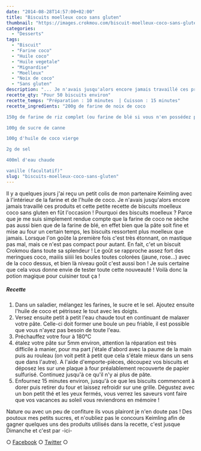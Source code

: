 ```yaml
---
date: "2014-08-28T14:57:00+02:00"
title: "Biscuits moelleux coco sans gluten"
thumbnail: "https://images.crokmou.com/biscuit-moelleux-coco-sans-gluten-1.jpg"
categories:
  - "Desserts"
tags:
  - "Biscuit"
  - "Farine coco"
  - "Huile coco"
  - "Huile vegetale"
  - "Mignardise"
  - "Moelleux"
  - "Noix de coco"
  - "Sans gluten"
description: "... Je n'avais jusqu'alors encore jamais travaillé ces produits et cette petite recette de biscuits moelleux coco sans gluten en fût l'occasion !"
recette_qty: "Pour 50 biscuits environ"
recette_temps: "Préparation : 10 minutes  | Cuisson : 15 minutes"
recette_ingredients: "200g de farine de noix de coco

150g de farine de riz complet (ou farine de blé si vous n'en possédez pas)

100g de sucre de canne

100g d'huile de coco vierge

2g de sel

400ml d'eau chaude

vanille (facultatif)"
slug: "biscuits-moelleux-coco-sans-gluten"
---
```


Il y a quelques jours j'ai reçu un petit colis de mon partenaire Keimling avec à l'intérieur de la farine et de l'huile de coco. Je n'avais jusqu'alors encore jamais travaillé ces produits et cette petite recette de biscuits moelleux coco sans gluten en fût l'occasion ! Pourquoi des biscuits moelleux ? Parce que je me suis simplement rendue compte que la farine de coco ne sèche pas aussi bien que de la farine de blé, en effet bien que la pâte soit fine et mise au four un certain temps, les biscuits ressortent plus moelleux que jamais. Lorsque l'on goûte la première fois c'est très étonnant, on mastique pas mal, mais ce n'est pas compact pour autant. En fait, c'et un biscuit Crokmou dans toute sa splendeur ! Le goût se rapproche assez fort des meringues coco, maiiis siiiii les boules toutes colorées (jaune, rose...) avec de la coco dessus, et bien là niveau goût c'est aussi bon ! Je suis certaine que cela vous donne envie de tester toute cette nouveauté ! Voilà donc la potion magique pour cuisiner tout ça !

##### Recette

1.  Dans un saladier, mélangez les farines, le sucre et le sel. Ajoutez ensuite l'huile de coco et pétrissez le tout avec les doigts.
2.  Versez ensuite petit à petit l'eau chaude tout en continuant de malaxer votre pâte. Celle-ci doit former une boule un peu friable, il est possible que vous n'ayez pas besoin de toute l'eau.
3.  Préchauffez votre four à 180°C
4.  étalez votre pâte sur 5mm environ, attention la réparation est très difficile à manier, pour ma part j'étale d'abord avec la paume de la main puis au rouleau (on voit petit à petit que cela s'étale mieux dans un sens que dans l'autre). A l'aide d'emporte-pièces, découpez vos biscuits et déposez les sur une plaque à four préalablement recouverte de papier sulfurisé. Continuez jusqu'à ce qu'il n'y ai plus de pâte.
5.  Enfournez 15 minutes environ, jusqu'à ce que les biscuits commencent à dorer puis retirer du four et laissez refroidir sur une grille. Dégustez avec un bon petit thé et les yeux fermés, vous verrez les saveurs vont faire que vos vacances au soleil vous reviendrons en mémoire !

Nature ou avec un peu de confiture ils vous plairont je n'en doute pas ! Des poutoux mes petits sucres, et n'oubliez pas le concours Keimling afin de gagner quelques uns des produits utilisés dans la recette, c'est jusque Dimanche et c'est par -ici-

○ [Facebook](https://www.facebook.com/crokmou.blog) ○ [Twitter](https://twitter.com/Crokmou) ○